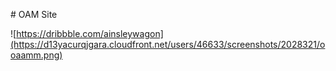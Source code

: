 # OAM Site

![https://dribbble.com/ainsleywagon](https://d13yacurqjgara.cloudfront.net/users/46633/screenshots/2028321/ooaamm.png)